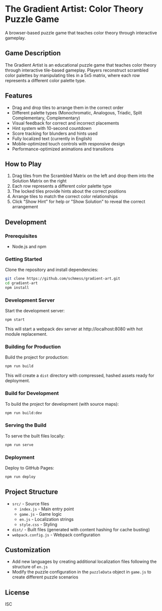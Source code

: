 # The Gradient Artist: Color Theory Puzzle Game

A browser-based puzzle game that teaches color theory through interactive gameplay.

## Game Description

The Gradient Artist is an educational puzzle game that teaches color theory through interactive tile-based gameplay. Players reconstruct scrambled color palettes by manipulating tiles in a 5x5 matrix, where each row represents a different color palette type.

## Features

- Drag and drop tiles to arrange them in the correct order
- Different palette types (Monochromatic, Analogous, Triadic, Split Complementary, Complementary)
- Visual feedback for correct and incorrect placements
- Hint system with 10-second countdown
- Score tracking for blunders and hints used
- Fully localized text (currently in English)
- Mobile-optimized touch controls with responsive design
- Performance-optimized animations and transitions

## How to Play

1. Drag tiles from the Scrambled Matrix on the left and drop them into the Solution Matrix on the right
2. Each row represents a different color palette type
3. The locked tiles provide hints about the correct positions
4. Arrange tiles to match the correct color relationships
5. Click "Show Hint" for help or "Show Solution" to reveal the correct arrangement

## Development

### Prerequisites

- Node.js and npm

### Getting Started

Clone the repository and install dependencies:

```bash
git clone https://github.com/schmess/gradient-art.git
cd gradient-art
npm install
```

### Development Server

Start the development server:

```bash
npm start
```

This will start a webpack dev server at http://localhost:8080 with hot module replacement.

### Building for Production

Build the project for production:

```bash
npm run build
```

This will create a `dist` directory with compressed, hashed assets ready for deployment.

### Build for Development

To build the project for development (with source maps):

```bash
npm run build:dev
```

### Serving the Build

To serve the built files locally:

```bash
npm run serve
```

### Deployment

Deploy to GitHub Pages:

```bash
npm run deploy
```

## Project Structure

- `src/` - Source files
  - `index.js` - Main entry point
  - `game.js` - Game logic
  - `en.js` - Localization strings
  - `style.css` - Styling
- `dist/` - Built files (generated with content hashing for cache busting)
- `webpack.config.js` - Webpack configuration

## Customization

- Add new languages by creating additional localization files following the structure of `en.js`
- Modify the puzzle configuration in the `puzzleData` object in `game.js` to create different puzzle scenarios

## License

ISC